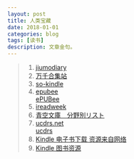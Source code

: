 ```yaml
---
layout: post
title: 人类宝藏 
date: 2018-01-01
categories: blog
tags: [读书]
description: 文章金句。
---
```


>1. [jiumodiary](https://www.jiumodiary.com/)
>1. [万千合集站](http://www.hejizhan.com/html/search)
>1. [so-kindle](https://www.so-kindle.com/)
>1. [epubee](http://cn.epubee.com/books/)<br>
[ePUBee](http://cn.epubee.com/files.aspx)
>1. [ireadweek](http://www.ireadweek.com/index.php/Index/index.html)
>1. [青空文庫　分野別リスト](http://yozora.main.jp/3/ndc38.html)
>1. [ucdrs.net](http://www.ucdrs.net/admin/union/index.do) <br>
[ucdrs](http://www.ucdrs.superlib.net/login/login.action)
>1. [Kindle 电子书下载 资源来自网络](http://www.lukou.com/userfeed/17036278) <br>
>1. [Kindle 图书资源](https://bookfere.com/ebook) <br>





